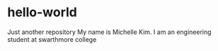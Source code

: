 # hello-world
Just another repository
My name is Michelle Kim. I am an engineering student at swarthmore college
